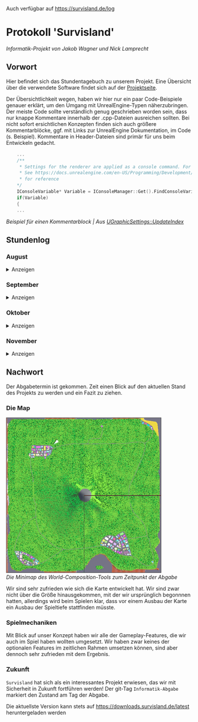 Auch verfügbar auf https://survisland.de/log


# Protokoll 'Survisland'

*Informatik-Projekt von Jakob Wagner und Nick Lamprecht*

## Vorwort

Hier befindet sich das Stundentagebuch zu unserem Projekt.
Eine Übersicht über die verwendete Software findet sich auf der [Projektseite](Projektseite.md).

Der Übersichtlichkeit wegen, haben wir hier nur ein paar Code-Beispiele genauer erklärt, um den Umgang mit UnrealEngine-Typen näherzubringen. Der meiste Code sollte verständlich genug geschrieben worden sein, dass nur knappe Kommentare innerhalb der .cpp-Dateien ausreichen sollten. Bei nicht sofort ersichtlichen Konzepten finden sich auch größere Kommentarblöcke, ggf. mit Links zur UnrealEngine Dokumentation, im Code (s. Beispiel). Kommentare in Header-Dateien sind primär für uns beim Entwickeln gedacht.

```c++
    ...
    /**
     * Settings for the renderer are applied as a console command. For this we get the current value and modify it
     * See https://docs.unrealengine.com/en-US/Programming/Development/Tools/ConsoleManager/index.html
     * for reference
    */
    IConsoleVariable* Variable = IConsoleManager::Get().FindConsoleVariable(*VariableName);
    if(Variable)
    {
    ...
```
*Beispiel für einen Kommentarblock | Aus [UGraphicSettings::UpdateIndex](https://gitlab.com/f2p-entertainment/other/informatik-projekte/informatik-projekt-1/blob/master/Source/Survisland/UI/GraphicSettings.cpp#L6)*

## Stundenlog

### August
<details>

<summary>Anzeigen</summary>

**13.August:**   
Zu Beginn haben wir uns erst einige Projekter der vergangenen Kurse angesehen. Anschließend haben wir diskutiert was für ein Projekt wir uns vorstellen könnten. Schlußendlich haben wir uns für ein Spiel, das in der UnrealEngine 4 erstellt werden soll, entschieden.

**14.August:**   
Als ersten Schritt haben wir das Repository auf Gitlab.com erstellt und dieses Protokoll angelegt.
Außerdem haben wir das eigentliche Projekt in der Unreal Engine erstellt und konfiguriert und zum Repository hinzugefügt.
Da die Blueprints und sonstige Inhalte der UnrealEngine als Binärdateien vorhanden sind, und man diese aufgrund seiner Funktionsweise nur schlecht mit git verwalten kann, verwenden wir die git-Erweiterung git LFS, die anstatt den großen Dateien selber, die es an einem separaten Ort speichert, nur eine Art von Textdatei ins Repository hinzufügt, die speichert um welche Version der Datei es sich handelt.

```
version https://git-lfs.github.com/spec/v1
oid sha256:8f8af25d267b4ee25437c6a993c8153a783364510835e777fadc5519cb267def
size 28114094
```
*Beispiel LFS-Pointer*

In der `.gitattributes` befindet sich die LFS-Konfiguration.

```
*.uasset filter=lfs diff=lfs merge=lfs -text
*.umap filter=lfs diff=lfs merge=lfs -text
*.mp4 filter=lfs diff=lfs merge=lfs -text
```
*Unsere [`.gitattributes`](https://gitlab.com/f2p-entertainment/other/informatik-projekte/survisland/survisland/blob/master/.gitattributes)*

Zusätzlich haben wir eine [modifizierte Version](https://gitlab.com/f2p-entertainment/other/informatik-projekte/informatik-projekt-1/blob/master/.gitignore) der [gängigen `.gitignore`](https://github.com/github/gitignore/blob/master/UnrealEngine.gitignore) für UnrealEngine-Projekte angelegt. Diese verhindert, dass aus Versehen ungewollte Dateien im Repository landen. Dies wäre zwar auch durch eine lokale Konfiguration des git-Clients möglich, allerdings wird die `.gitignore` ins Repository selbst hinzugefügt und so steht somit allen Nutzern des Repositories die  richtige Konfiguration zur Verfügung.

**15.August**   
Damit wir nicht ohne Plan und Ziel mit dem Arbeiten anfangen, haben wir begonnen ein recht einfach formuliertes Konzept zu formulieren. Wir haben dabei auch nach Features und Funktionen sortiert, die unser Spiel haben sollte, und welche, die es nur haben sollte. Letztere würden wir nur versuchen umzusetzen, wenn dazu noch Zeit wäre.

Wir haben uns also für ein Survival-Game entschieden, das sowohl in der Third- als auch First-Person-Sicht spielbar sein soll. Das vollständige Konzept ist hier zu finden: [Konzept.md](Konzept.md).
Genauere Hintergrundgedanken zu einigen Punkten sind im [Wiki](https://gitlab.com/f2p-entertainment/other/informatik-projekte/informatik-projekt-1/wikis/Konzepterkl%C3%A4rung) zu finden.


**20.August**    
Um nun mit dem Arbeiten zu Beginnen haben wir erst die [benötigten Anwendungen](Projektseite.md#Umsetzung) installiert und anschließend einige, noch leere, Basisklassen angelegt und die Map 'World' erstellt.
Darüberhinaus haben wir für Survisland eine eigene Log-Kategorie angelegt, die es uns vereinfachen soll, unseren Code zu debuggen.
Wir haben sie in der Hauptdatei unseres Survisland-Moduls erstellt, also der `Survisland.h` bzw. `Survisland.cpp`.
```c++
#pragma once

#include "CoreMinimal.h"

/** 'Survisland' is the name of the category, 'Log' the default verbosity and 'All' is the level of
 *  verbosity that will actually be compiled
 *  See https://docs.unrealengine.com/en-US/API/Runtime/Core/Logging/FLogCategoryBase/index.html
 *  and https://docs.unrealengine.com/en-US/API/Runtime/Core/Logging/ELogVerbosity__Type/index.html
 *  for reference */
DECLARE_LOG_CATEGORY_EXTERN(Survisland, Log, All);
```
*[Survisland.h](https://gitlab.com/f2p-entertainment/other/informatik-projekte/informatik-projekt-1/blob/master/Source/Survisland/Survisland.h)*

```c++
#include "Survisland.h"
 [...]
DEFINE_LOG_CATEGORY(Survisland);
```
*[Survisland.cpp](https://gitlab.com/f2p-entertainment/other/informatik-projekte/informatik-projekt-1/blob/master/Source/Survisland/Survisland.cpp)*

Wie in Standard-C++ wird in der `.h` deklariert und in der `.cpp` definiert.  
Nun können wir in jeder Klasse, die die `Survisland.h` importiert, wie folgt einen Eintrag im Log mit unserer eigenen Kategorie erstellen:
```c+++
 UE_LOG(Survisland, Log, TEXT("Text mit String Variable: %s"), *FString("Beispiel"));
```
Das sieht dann so aus:  
![](images/survislandlog.png)  
*Ausschnitt aus dem Output Log-Fenster der Engine*   

**21. August**   
Heute haben wir uns eine Klasse erstellt, die einige nützliche Funktionen für Blueprints enthält, die `Survisland Blueprint Function Library` - kurz [`SurvislandBFL`](https://gitlab.com/f2p-entertainment/other/informatik-projekte/survisland/survisland/blob/master/Source/Survisland/SurvislandBFL.h).
So haben wir zum Beispiel eine Funktion, die uns erlaubt unsere `Survisland`-Log-Kategorie innerhalb von Blueprints zu verwenden.
Außerdem haben wir Funktionen erstellt, die uns häufige Aufrufe erleichtern.

![](images/blueprintcomparison.png)   
*Die normale Prozeduren (oben) und über unsere Funktionen (unten)*   

**22. August**    
Heute haben wir mit der Ausgestaltung der Map begonnen. Wir verwenden das Landscape-Tool der UnrealEngine um das Gelände der Karte zu gestalten.
Mit diesem Tool können wir mit wenigen Mausklicks ein großes Terrain erstellen bzw. verändern.

![](images/landscape.gif)   
*Das Landscape-Tool im Einsatz*   

Außerdem verwenden wir die [World-Composition-Tool](https://docs.unrealengine.com/en-US/Engine/LevelStreaming/WorldBrowser/index.html) der Engine. Mit diesem Tool lassen sich besser größere Spielwelten erstellen, da die eigentlichen Objekte in kleinere Level verteilt werden, die dann dynamisch geladen werden, wenn sich der Spieler in der Nähe befindet.

Auch das vorher erstellte Landscape wird geteilt. In unserem Fall teilen wir die Insel in 4 große Kacheln, die das Terrain und weitere Dekoration enthalten. Ein Sublevel enthält die Skybox und einige Lichtquellen.
Außerdem haben wir ein Sublevel für das Wasser des Ozeans angelegt.

**27. August**    
Heute haben wir uns um die Material-Blueprints für unser Projekt gekümmert. Zuerst haben wir ein Material für das Landscape angelegt.   
![](images/landscapematerial.png)   
*Das Landscape-Material*   
Es ist ein sehr simples Material, das lediglich ein paar verschiedene Farben enthält, die unterschiedliche Bodenarten wie Gras, Sand oder Asphalt darstellen sollen.
Mit der LandscapeLayerBlend-Node können wir die Farben im Prinzip übereinanderlegen. Zusätzlich geben wir den Namen an und welche Höhe der Layer haben soll. Dies könnte man auch an Berechnungen knüpfen, uns reicht allerdings das manuelle umstellen der Textur.

![](images/paint.gif)   
*Nun können wir kinderleicht unser Landscape einfärben*   

**28. August**    
Nach unserem Landscape-Material folgen nun die anderen Materials. Um Resourcen zu sparen, wollen wir für unser Projekt jediglich ein einziges Master-Material und anschließend mit Material Instances arbeiten.

![](images/mastermaterial.png)   
*Unser Master-Material*   
Wir haben alle Eigenschaften eines Materials, die wir in unserem Projekt verändern müssen, zu Parametern erklärt. Das erlaubt uns später das Arbeiten mit sowohl festen Material-Instances als auch dynamischen Material-Instances.

**29. August**  
![](images/mainmenu.png)  
*Das Hauptmenü | 'Continue' ist ausgegraut, wenn noch kein Spiel gespeichert wurde*   

Wir haben mit der Implementierung eines UserInterfaces begonnen. Unserem Plan nach soll es ein Hauptmenü geben, dass dem Spieler die Möglichkeit gibt ein neues Spiel zu starten oder ein bestehenden Spielstand fortzusetzen. Außerdem soll es ein Fenster mit einigen Einstellungen geben.
Während des eigentlichen Spielgeschehens soll lediglich eine Anzeige existieren, die den derzeitigen Status des Spielers anzeigt, also die derzeitige Anzahl an Hitpoints, Durst, Hunger und wie viel Gewicht der Spieler mit sich rumträgt. Wir haben zwar noch nicht mit dem Bedürfnissystem begonnen, allerdings werden wir schonmal das Layout erstellen.   
![](images/status.png)    
*Die Status-Anzeige in der linken, unteren Ecke des Bildschirms*   
</details>

### September   
<details>
<summary>Anzeigen</summary>

**11. September**
Heute haben wir uns vollkommen auf den Spieler konzentiert. Wir haben den Kamerawechsel zwischen First- und ThirdPerson-Kamera implementiert und mit dem Bedürfnissystem begonnen.
Anschließend haben wir die Variablen des Bedürfnissystems mit den Werten der Statusleisten verknüpft, sodass diese jetzt dauerhaft aktualisiert werden.


**12. September**   
Heute haben wir ein Tool erstellt, mit dem wir ganz einfach Häuser generieren lassen können.
Dafür verwenden wir hauptsächlich ein InstancedStaticMeshComponent. Der Vorteil von diesen instanzierten Static-Meshes ist, dass alle Instanzen eines `UInstancedStaticMeshComponent` einen einzigen Drawcall teilen, d.h. wir beanspruchen weniger Leistung.  
Darüberhinaus haben wir mithilfe einer dynamischen Material-Instance eine Funktion gebaut, die das generierte Haus in einer zufälligen Farbe tönt, um für etwas Abwechslung zu sorgen.

![](images/stadt.png)   
*Eine kleine Stadt, die mit dem BuildingSpawner erstellt wurde*   

**24. September**  
Nachdem wir bereits unsere Gebäude erstellen können, wollen wir uns nun um die Straßen kümmern.
Wir basieren das Tool auf den [Splines](https://docs.unrealengine.com/en-US/API/Runtime/Engine/Components/USplineComponent/index.html). Das sind im Prinzip Kurven, deren Punkte sich verschieben lassen.
![](images/spline.gif)   
*Beispiel-Spline*   

Mithilfe des [`USplineMeshComponent`](https://docs.unrealengine.com/en-US/API/Runtime/Engine/Components/USplineMeshComponent/index.html) können wir ein StaticMesh so deformieren, dass es sich an die Eigenschaften der Splines anpasst.

![](images/splinemesh.gif)   
*Das fertige RoadTool im Einsatz*   

Die gesamte Funktion ist dabei simpler als sie auf den ersten Blick wirkt:
Für jeden Punkt der Spline wird ein Mesh generiert und der Transform des aktuellen Spline-Punktes auf das Mesh übertragen.

```c++
void AStreet::UpdateMesh()
{
	if(MeshReference)
	{
		// Length of one UStaticMeshComponent
		float Spacing = MeshReference->GetBounds().BoxExtent.X * 2;

		float Remainder;
		int32 NumberOfMeshes = UKismetMathLibrary::FMod(Spline->GetNumberOfSplinePoints(), Spacing, Remainder);
		for(int i = 0; i <= NumberOfMeshes; i++)
		{
			USplineMeshComponent* NewSplineMesh = NewObject<USplineMeshComponent>();
			NewSplineMesh->SetStaticMesh(MeshReference);

			FVector StartPosition = Spline->GetLocationAtDistanceAlongSpline(i*Spacing, ESplineCoordinateSpace::Local);
			FVector EndPosition = Spline->GetLocationAtDistanceAlongSpline(i*Spacing+Spacing, ESplineCoordinateSpace::Local);
			FVector StartTangent;
			FVector EndTangent;
			if(NumberOfMeshes == i)
			{
				StartTangent = Spline->GetLocationAtDistanceAlongSpline(i*Spacing, ESplineCoordinateSpace::Local) * EndTangentLength;
				EndTangent = Spline->GetLocationAtDistanceAlongSpline(i*Spacing+Spacing, ESplineCoordinateSpace::Local) * EndTangentLength;
			}
			else
			{
				StartTangent = Spline->GetLocationAtDistanceAlongSpline(i*Spacing, ESplineCoordinateSpace::Local) * TangentLength;
				EndTangent = Spline->GetLocationAtDistanceAlongSpline(i*Spacing+Spacing, ESplineCoordinateSpace::Local) * TangentLength;
			}
			NewSplineMesh->SetStartAndEnd(StartPosition, StartTangent, EndPosition, EndTangent ,false);
			FVector2D StartScale = FVector2D(Spline->GetScaleAtDistanceAlongSpline(i*Spacing).X, Spline->GetScaleAtDistanceAlongSpline(i*Spacing).Y);
			NewSplineMesh->SetStartScale(StartScale, false);
			FVector2D EndScale = FVector2D(Spline->GetScaleAtDistanceAlongSpline(i*Spacing+Spacing).X, Spline->GetScaleAtDistanceAlongSpline(i*Spacing+Spacing).Y);
			NewSplineMesh->SetEndScale(EndScale, false);
			NewSplineMesh->UpdateMesh();
		}
	}
}
```
*Aus [AStreet](https://gitlab.com/f2p-entertainment/other/informatik-projekte/survisland/survisland/blob/master/Source/Survisland/Decoration/Street.cpp)*   

Zusätzlich haben wir uns noch zwei Funktionen eingebaut, die uns entweder eine neue Instanz des RoadTools am letzten Punkt der Spline spawnt, oder ein von uns ausgewähltes StaticMesh.
Da die Neuberechnung der Spline-Meshes vergleichsweise Resourcenaufwendig ist, kann es bei langen Splines zu Performanceproblemen innerhalb des Editors kommen. Mit unserer SpawnEndActor-Funktion können wir also einfach ein neues RoadTool am Ende der aktuellen Spline spawnen. Da wir mit `GetTransformAtSplinePoint` den Transform des letzten Punktes gleich auf des neue Tool anwenden ist der Anschluss der beiden Meshes zueinander perfekt.

**25. September & 26. September**  
Die restlichen Stunden im September haben wir am Inventar-System gearbeitet und das Datenmodell hinter den Items und dem Inventar angelegt.

</details>

### Oktober
<details>
<summary>Anzeigen</summary>   

**1. Oktober**  
Heute haben wir einen Actor erstellt, der aussieht wie ein Baum. Dafür verwenden wir einfach zwei Static-Meshes, die wir übereinander platzieren. Das eine Mesh ist ein einfacher Zylinder, der den Baumstamm darstellt, das andere ist eine Pyramide, die die Baumkrone darstellt.
Für eine größere Abwechslung sorgt eine zufällige Rotation um die eigene Achse.
```c++
    [...]
    FRotator RandomRotation = UKismetMathLibrary::RandomRotator();
	SetActorRotation(RandomRotation);
    [...]
```
*Zufällige Rotation durch [UKismetMathLibrary::RandomRotator](https://docs.unrealengine.com/en-US/API/Runtime/Engine/Kismet/UKismetMathLibrary/RandomRotator/index.html) | Aus [Tree.cpp](https://gitlab.com/f2p-entertainment/other/informatik-projekte/survisland/survisland/blob/master/Source/Survisland/Decoration/Tree.cpp#L29)*

Darüberhinaus haben wir uns den Baum als sogenannten Foliage-Type konfiguriert. So können wir das [Foliage Tool]() der Engine verwenden, um eine große Anzahl an Bäumen, ähnlich wie beim Verändern oder Färben des Landscapes, zu platzieren.
So können wir die etwa Bäume problemlos auf der ganzen Map verteilen.   
![](images/foliagetool.gif)   
*Das Foliage-Tool im Einsatz*

![](images/trees.png)   
*Bäume auf der Map*

**2. Oktober**

Heute haben wir implementiert, dass der Spieler mit gespawnten Items interagieren kann, bzw. diese zu seinem Inventar hinzufügen kann.

**19. Oktober**

Wir haben ein simples User-Interface erstellt, in dem der Spieler seine Items verwenden kann.

**20. Oktober**

Da der Spieler nun in der Lage ist mit gesammelten Items dem Hunger und Durst entgegenzuwirken, haben wir einen Timer implementiert, der in regelmäßigen Abständen das Sättigungslevel des Spielers senkt.

**Verbleibender Oktober**   
![](images/ai.png)   
*Ein Teil der Logik hinter der KI*   

Den Rest des Oktobers haben wir hauptsächlich an der KI gearbeitet. Die NPCs sind nun schwarze Figuren, die, wie der Spieler auch, mit einem Halbautomatischen Gewehr ausgestattet sind.
Genau wie die Items in der Welt, werden auch die NPCs nach Ablauf eines Timers an zufälligen Orten neu-gespawnt.

Befinden sich die NPCs in einer Stadt, können sie sich entweder dauerhaft in Gebäuden aufhalten, oder durch die Straßen der Region ziehen. NPCs, die entlang einer der Straßen im Wald gespawnt werden, laufen lediglich einige Meter auf und ab.

Beide NPC-Typen verfolgen den Spieler, wenn er in ihre Nähe kommt und vesuchen ihn zu erschießen.
Die Treffer sind dabei komplett zufällig. 

</details>

### November  
<details>

<summary>Anzeigen</summary>

In der Zeit im November bis zur Abgabe haben wir die Karte finalisiert und einige Play-Tests durchgeführt. Darüberhinaus haben wir die Dokumentation erweitert in den letzen Tagen an `survisland.de` gearbeitet.

[Link zur Website](https://survisland.de)

[Link zum Repository](https://gitlab.com/f2p-entertainment/other/informatik-projekte/survisland/survisland.de)

#### Bilder der finalen Map
![](images/map1.png)      
![](images/map2.png)    
![](images/map3.png)     


</details>

## Nachwort

Der Abgabetermin ist gekommen. Zeit einen Blick auf den aktuellen Stand des Projekts zu werden und ein Fazit zu ziehen.

### Die Map

![](images/minimap.png)   
*Die Minimap des World-Composition-Tools zum Zeitpunkt der Abgabe*   

Wir sind sehr zufrieden wie sich die Karte entwickelt hat. Wir sind zwar nicht über die Größe hinausgekommen, mit der wir ursprünglich begonnnen hatten, allerdings wird beim Spielen klar, dass vor einem Ausbau der Karte ein Ausbau der Spieltiefe stattfinden müsste.

### Spielmechaniken

Mit Blick auf unser Konzept haben wir alle der Gameplay-Features, die wir auch im Spiel haben wollten umgesetzt. Wir haben zwar keines der optionalen Features im zeitlichen Rahmen umsetzen können, sind aber dennoch sehr zufrieden mit dem Ergebnis.

### Zukunft

`Survisland` hat sich als ein interessantes Projekt erwiesen, das wir mit Sicherheit in Zukunft fortführen werden! Der git-Tag `Informatik-Abgabe` markiert den Zustand am Tag der Abgabe.

Die aktuellste Version kann stets auf https://downloads.survisland.de/latest heruntergeladen werden